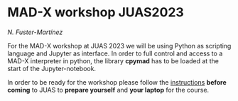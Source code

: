 # MAD-X workshop JUAS2023
*N. Fuster-Martínez*

For the MAD-X workshop at JUAS 2023 we will be using Python as scripting language and Jupyter as interface. In order to full control and access to a MAD-X interpreter in python, the library **cpymad** has to be loaded at the start of the Jupyter-notebook.

In order to be ready for the workshop please follow the [instructions](./installation_guide) **before coming** to JUAS to **prepare yourself** and **your laptop** for the course.

